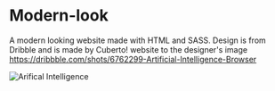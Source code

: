 # Modern-look

A modern looking website made with HTML and SASS. Design is from Dribble and is made by Cuberto! 
website to the designer's image https://dribbble.com/shots/6762299-Artificial-Intelligence-Browser

![Arifical Intelligence](https://i.ibb.co/56kbhy5/screencapture-127-0-0-1-3000-2019-10-25-12-21-34.png)
